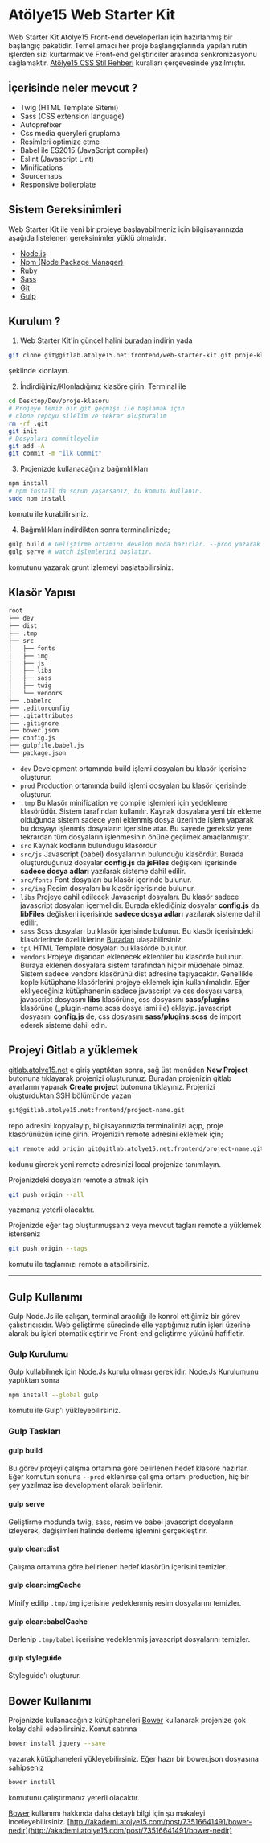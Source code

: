 # Atölye15 Web Starter Kit
Web Starter Kit Atolye15 Front-end developerları için hazırlanmış bir başlangıç paketidir. Temel amacı her proje başlangıçlarında yapılan rutin işlerden sizi kurtarmak ve Front-end geliştiriciler arasında senkronizasyonu sağlamaktır. [Atölye15 CSS Stil Rehberi](http://gitlab.atolye15.net/common/wiki/wikis/css-style-guide) kuralları çerçevesinde yazılmıştır.

## İçerisinde neler mevcut ?
 - Twig (HTML Template Sitemi)
 - Sass (CSS extension language)
 - Autoprefixer
 - Css media queryleri gruplama
 - Resimleri optimize etme
 - Babel ile ES2015 (JavaScript compiler)
 - Eslint (Javascript Lint)
 - Minifications
 - Sourcemaps
 - Responsive boilerplate

## Sistem Gereksinimleri
Web Starter Kit ile yeni bir projeye başlayabilmeniz için bilgisayarınızda aşağıda listelenen gereksinimler yüklü olmalıdır.
- [Node.js](http://nodejs.org/)
- [Npm (Node Package Manager)](https://www.npmjs.org/)
- [Ruby](https://www.ruby-lang.org/)
- [Sass](http://sass-lang.com/install/)
- [Git](http://git-scm.com/)
- [Gulp](https://github.com/gulpjs/gulp/blob/master/docs/getting-started.md)

## Kurulum ?

1. Web Starter Kit'in güncel halini [buradan](http://gitlab.atolye15.net/frontend/web-starter-kit/repository/archive.zip?ref=master) indirin yada
```bash
git clone git@gitlab.atolye15.net:frontend/web-starter-kit.git proje-klasoru
```
şeklinde klonlayın.

2. İndirdiğiniz/Klonladığınız klasöre girin. Terminal ile
```bash
cd Desktop/Dev/proje-klasoru
# Projeye temiz bir git geçmişi ile başlamak için
# clone repoyu silelim ve tekrar oluşturalım
rm -rf .git
git init
# Dosyaları commitleyelim
git add -A
git commit -m "İlk Commit"
```
3. Projenizde kullanacağınız bağımlılıkları
```bash
npm install
# npm install da sorun yaşarsanız, bu komutu kullanın.
sudo npm install
```
komutu ile kurabilirsiniz.

4. Bağımlılıkları indirdikten sonra terminalinizde;
```bash
gulp build # Geliştirme ortamını develop moda hazırlar. --prod yazarak çalışma ortamını production olarak belirleyebilirsiniz.
gulp serve # watch işlemlerini başlatır.
```
komutunu yazarak grunt izlemeyi başlatabilirsiniz.

## Klasör Yapısı
```html
root
├── dev
├── dist
├── .tmp
├── src
│   ├── fonts
│   ├── img
│   ├── js
│   ├── libs
│   ├── sass
│   ├── twig
│   └── vendors
├── .babelrc
├── .editorconfig
├── .gitattributes
├── .gitignore
├── bower.json
├── config.js
├── gulpfile.babel.js
└── package.json
```
* `dev` Development ortamında build işlemi dosyaları bu klasör içerisine oluşturur.
* `prod` Production ortamında build işlemi dosyaları bu klasör içerisinde oluşturur.
* `.tmp` Bu klasör minification ve compile işlemleri için yedekleme klasörüdür. Sistem tarafından kullanılır. Kaynak dosyalara yeni bir ekleme olduğunda sistem sadece yeni eklenmiş dosya üzerinde işlem yaparak bu dosyayı işlenmiş dosyaların içerisine atar. Bu sayede gereksiz yere tekrardan tüm dosyaların işlenmesinin önüne geçilmek amaçlanmıştır.
* `src` Kaynak kodların bulunduğu klasördür
* `src/js` Javascript (babel) dosyalarının bulunduğu klasördür. Burada oluşturduğunuz dosyalar **config.js** da **jsFiles** değişkeni içerisinde **sadece dosya adları** yazılarak sisteme dahil edilir.
* `src/fonts` Font dosyaları bu klasör içerinde bulunur.
* `src/img` Resim dosyaları bu klasör içerisinde bulunur.
* `libs` Projeye dahil edilecek Javascript dosyaları. Bu klasör sadece javascript dosyaları içermelidir. Burada eklediğiniz dosyalar **config.js** da **libFiles** değişkeni içerisinde **sadece dosya adları** yazılarak sisteme dahil edilir.
* `sass` Scss dosyaları bu klasör içerisinde bulunur. Bu klasör içerisindeki klasörlerinde özelliklerine [Buradan](gitlab.atolye15.net/frontend/atolye15-style-guide/blob/master/css-style-guilde.md#dosya-yapisi) ulaşabilirsiniz.
* `tpl` HTML Template dosyaları bu klasörde bulunur.
* `vendors` Projeye dışarıdan eklenecek eklentiler bu klasörde bulunur. Buraya eklenen dosyalara sistem tarafından hiçbir müdehale olmaz. Sistem sadece vendors klasörünü dist adresine taşıyacaktır. Genellikle kople kütüphane klasörlerini projeye eklemek için kullanılmalıdır. Eğer ekliyeceğiniz kütüphanenin sadece javascript ve css dosyası varsa, javascript dosyasını **libs** klasörüne, css dosyasını **sass/plugins** klasörüne (_plugin-name.scss dosya ismi ile) ekleyip. javascript dosyasını **config.js** de, css dosyasını **sass/plugins.scss** de import ederek sisteme dahil edin.

## Projeyi Gitlab a yüklemek
[gitlab.atolye15.net](http://gitlab.atolye15.net) e giriş yaptıktan sonra, sağ üst menüden **New Project** butonuna tıklayarak projenizi oluşturunuz.
Buradan projenizin gitlab ayarlarını yaparak **Create project** butonuna tıklayınız.
Projenizi oluşturduktan SSH bölümünde yazan
```bash
git@gitlab.atolye15.net:frontend/project-name.git
```
repo adresini kopyalayıp, bilgisayarınızda terminalinizi açıp, proje klasörünüzün içine girin.
Projenizin remote adresini eklemek için;
```bash
git remote add origin git@gitlab.atolye15.net:frontend/project-name.git
```
kodunu girerek yeni remote adresinizi local projenize tanımlayın.

Projenizdeki dosyaları remote a atmak için
```bash
git push origin --all
```
yazmanız yeterli olacaktır.

Projenizde eğer tag oluşturmuşsanız veya mevcut tagları remote a yüklemek isterseniz
```bash
git push origin --tags
```
komutu ile taglarınızı remote a atabilirsiniz.

---

## Gulp Kullanımı
Gulp Node.Js ile çalışan, terminal aracılığı ile konrol ettiğimiz bir görev çalıştırıcısıdır. Web geliştirme sürecinde elle yaptığımız rutin işleri üzerine alarak bu işleri otomatikleştirir ve Front-end geliştirme yükünü hafifletir.

### Gulp Kurulumu
Gulp kullabilmek için Node.Js kurulu olması gereklidir. Node.Js Kurulumunu yaptıktan sonra
```bash
npm install --global gulp
```
komutu ile Gulp'ı yükleyebilirsiniz.

### Gulp Taskları

#### gulp build
Bu görev projeyi çalışma ortamına göre belirlenen hedef klasöre hazırlar.
Eğer komutun sonuna `--prod` eklenirse çalışma ortamı production, hiç bir şey yazılmaz ise development olarak belirlenir.

#### gulp serve
Geliştirme modunda twig, sass, resim ve babel javascript dosyaların izleyerek, değişimleri halinde derleme işlemini gerçekleştirir.

#### gulp clean:dist
Çalışma ortamına göre belirlenen hedef klasörün içerisini temizler.

#### gulp clean:imgCache
Minify edilip `.tmp/img` içerisine yedeklenmiş resim dosyalarını temizler.

#### gulp clean:babelCache
Derlenip `.tmp/babel` içerisine yedeklenmiş javascript dosyalarını temizler.

#### gulp styleguide
Styleguide'ı oluşturur.

## Bower Kullanımı

Projenizde kullanacağınız kütüphaneleri [Bower](http://bower.io/) kullanarak projenize çok kolay dahil edebilirsiniz.
Komut satırına
```bash
bower install jquery --save
```
yazarak kütüphaneleri yükleyebilirsiniz. Eğer hazır bir bower.json dosyasına sahipseniz
```bash
bower install
```
komutunu çalıştırmanız yeterli olacaktır.

[Bower](http://bower.io/) kullanımı hakkında daha detaylı bilgi için şu makaleyi inceleyebilirsiniz.
[http://akademi.atolye15.com/post/73516641491/bower-nedir](http://akademi.atolye15.com/post/73516641491/bower-nedir)
